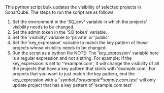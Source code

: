 This python script bulk updates the visibility of selected projects in SonarQube.
The steps to run the script are as follows:
1. Set the environment in the 'SQ_env' variable in which the projects' visibility needs
    to be changed.
2. Set the admin token in the 'SQ_token' variable.
3. Set the 'visibility' variable to 'private' or 'public'
4. Set the 'key_expression' variable to match the key pattern of those projects whose
    visibility needs to be changed.
5. Run the script as a python file
NOTE: The 'key_expression' variable here is a regular expression and not a string.
    For example: If the key_expression is set to '^example.com', it will change the
    visibility of all the projects that have a key pattern that starts with
     'example.com'.
    For projects that you want to just match the key pattern, end the key_expression with a
    '$' symbol. For example '^example.com.test$' will only update project that has a key
    pattern of 'example.com.test'